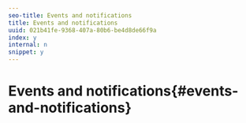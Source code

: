 ```yaml
---
seo-title: Events and notifications
title: Events and notifications
uuid: 021b41fe-9368-407a-80b6-be4d8de66f9a
index: y
internal: n
snippet: y
---
```


# Events and notifications{#events-and-notifications}

